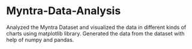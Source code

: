 # Myntra-Data-Analysis

Analyzed the Myntra Dataset and visualized the data in different kinds of charts using matplotlib library.
Generated the data from the dataset with help of numpy and pandas.

